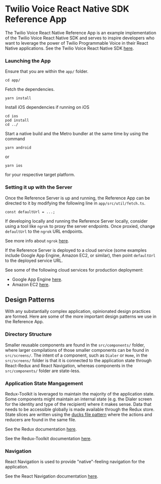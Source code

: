 # Twilio Voice React Native SDK Reference App

The Twilio Voice React Native Reference App is an example implementation of the Twilio Voice React Native SDK and serves to inspire developers who want to leverage the power of Twilio Programmable Voice in their React Native applications. See the Twilio Voice React Native SDK [here](https://github.com/twilio/twilio-voice-react-native).

### Launching the App

Ensure that you are within the `app/` folder.
```
cd app/
```
Fetch the dependencies.
```
yarn install
```
Install iOS dependencies if running on iOS
```
cd ios
pod install
cd ../
```
Start a native build and the Metro bundler at the same time by using the command
```
yarn android
```
or
```
yarn ios
```
for your respective target platform.

### Setting it up with the Server

Once the Reference Server is up and running, the Reference App can be directed to it by modifying the following line in `app/src/util/fetch.ts`.
```
const defaultUrl = ...;
```

If developing locally and running the Reference Server locally, consider using a tool like `ngrok` to proxy the server endpoints. Once proxied, change `defaultUrl` to the `ngrok` URL endpoints.

See more info about `ngrok` [here](https://ngrok.com/).

If the Reference Server is deployed to a cloud service (some examples include Google App Engine, Amazon EC2, or similar), then point `defaultUrl` to the deployed service URL.

See some of the following cloud services for production deployment:
* Google App Engine [here](https://cloud.google.com/).
* Amazon EC2 [here](https://aws.amazon.com/).

## Design Patterns

With any substantially complex application, opinionated design practices are formed. Here are some of the more important design patterns we use in the Reference App.

### Directory Structure

Smaller reusable components are found in the `src/components/` folder, where larger compilations of those smaller components can be found in `src/screens/`. The intent of a component, such as `Dialer` or `Home`, in the `src/screens/` folder is that it is connected to the application state through React-Redux and React Navigation, whereas components in the `src/components/` folder are state-less.

### Application State Mangagement

Redux-Toolkit is leveraged to maintain the majority of the application state. Some components might maintain an internal state (e.g. the Dialer screen for the identity and type of the recipient) where it makes sense. Data that needs to be accessible globally is made available through the Redux store. State slices are written using the [ducks file pattern](https://github.com/erikras/ducks-modular-redux) where the actions and reducers are found in the same file.

See the Redux documentation [here](https://redux.js.org/introduction/getting-started).

See the Redux-Toolkit documentation [here](https://redux-toolkit.js.org/introduction/getting-started).

### Navigation

React Navigation is used to provide "native"-feeling navigation for the application.

See the React Navigation documentation [here](https://reactnavigation.org/docs/getting-started/).

